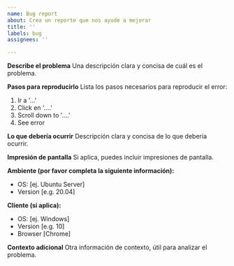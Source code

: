 ```yaml
---
name: Bug report
about: Crea un reporte que nos ayude a mejorar
title: ''
labels: bug
assignees: ''

---
```


**Describe el problema**
Una descripción clara y concisa de cuál es el problema.

**Pasos para reproducirlo**
Lista los pasos necesarios para reproducir el error:
1. Ir a '...'
2. Click en '....'
3. Scroll down to '....'
4. See error

**Lo que debería ocurrir**
Descripción clara y concisa de lo que debería ocurrir.

**Impresión de pantalla**
Si aplica, puedes incluir impresiones de pantalla.

**Ambiente (por favor completa la siguiente información):**
 - OS: [ej. Ubuntu Server]
 - Version [e.g. 20.04]

 **Cliente (si aplica):**
  - OS: [ej. Windows]
  - Version [e.g. 10]
  - Browser [Chrome]

**Contexto adicional**
Otra información de contexto, útil para analizar el problema.
